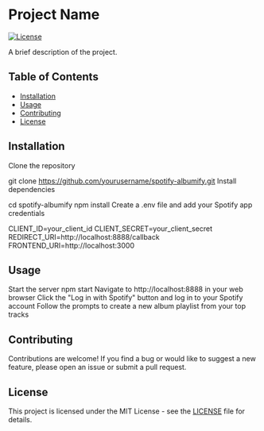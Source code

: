 # Project Name

[![License](https://img.shields.io/badge/License-MIT-blue.svg)](LICENSE)

A brief description of the project.

## Table of Contents

- [Installation](#installation)
- [Usage](#usage)
- [Contributing](#contributing)
- [License](#license)

## Installation

Clone the repository

git clone https://github.com/yourusername/spotify-albumify.git
Install dependencies

cd spotify-albumify
npm install
Create a .env file and add your Spotify app credentials

CLIENT_ID=your_client_id
CLIENT_SECRET=your_client_secret
REDIRECT_URI=http://localhost:8888/callback
FRONTEND_URI=http://localhost:3000

## Usage

Start the server
npm start
Navigate to http://localhost:8888 in your web browser
Click the "Log in with Spotify" button and log in to your Spotify account
Follow the prompts to create a new album playlist from your top tracks

## Contributing

Contributions are welcome! If you find a bug or would like to suggest a new feature, please open an issue or submit a pull request.

## License

This project is licensed under the MIT License - see the [LICENSE](LICENSE) file for details.
